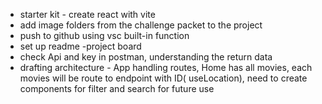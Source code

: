 - starter kit - create react with vite
- add image folders from the challenge packet to the project
- push to github using vsc built-in function
- set up readme -project board
- check Api and key in postman, understanding the return data
- drafting architecture - App handling routes, Home has all movies, each movies will be route to endpoint with ID( useLocation), need to create components for filter and search for future use
